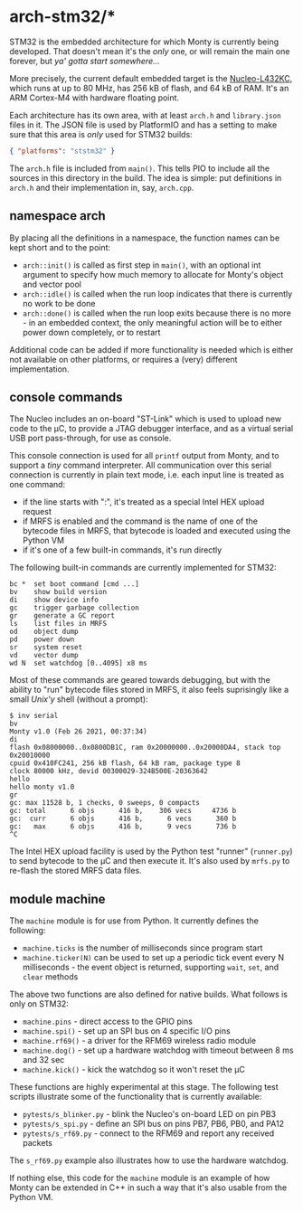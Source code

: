 # arch-stm32/\*

STM32 is the embedded architecture for which Monty is currently being developed.
That doesn't mean it's the _only_ one, or will remain the main one forever, but
_ya' gotta start somewhere..._

More precisely, the current default embedded target is the
[Nucleo-L432KC](https://www.st.com/en/evaluation-tools/nucleo-l432kc.html),
which runs at up to 80 MHz, has 256 kB of flash, and 64 kB of RAM. It's an ARM
Cortex-M4 with hardware floating point.

Each architecture has its own area, with at least `arch.h` and `library.json`
files in it. The JSON file is used by PlatformIO and has a setting to make sure
that this area is _only_ used for STM32 builds:

```json
{ "platforms": "ststm32" }
```

The `arch.h` file is included from `main()`. This tells PIO to include all the
sources in this directory in the build. The idea is simple: put definitions in
`arch.h` and their implementation in, say, `arch.cpp`.

## namespace arch

By placing all the definitions in a namespace, the function names can be kept
short and to the point:

* `arch::init()` is called as first step in `main()`, with an optional int
  argument to specify how much memory to allocate for Monty's object and vector
  pool
* `arch::idle()` is called when the run loop indicates that there is currently
  no work to be done
* `arch::done()` is called when the run loop exits because there is no more - in
  an embedded context, the only meaningful action will be to either power down
  completely, or to restart

Additional code can be added if more functionality is needed which is either not
available on other platforms, or requires a (very) different implementation.

## console commands

The Nucleo includes an on-board "ST-Link" which is used to upload new code to
the µC, to provide a JTAG debugger interface, and as a virtual serial USB port
pass-through, for use as console.

This console connection is used for all `printf` output from Monty, and to
support a _tiny_ command interpreter. All communication over this serial
connection is currently in plain text mode, i.e. each input line is treated as
one command:

* if the line starts with ":", it's treated as a special Intel HEX upload
  request
* if MRFS is enabled and the command is the name of one of the bytecode files in
  MRFS, that bytecode is loaded and executed using the Python VM
* if it's one of a few built-in commands, it's run directly

The following built-in commands are currently implemented for STM32:

```text
bc *  set boot command [cmd ...]
bv    show build version
di    show device info
gc    trigger garbage collection
gr    generate a GC report
ls    list files in MRFS
od    object dump
pd    power down
sr    system reset
vd    vector dump
wd N  set watchdog [0..4095] x8 ms
```

Most of these commands are geared towards debugging, but with the ability to
"run" bytecode files stored in MRFS, it also feels suprisingly like a small
_Unix'y_ shell (without a prompt):

```text
$ inv serial
bv
Monty v1.0 (Feb 26 2021, 00:37:34)
di
flash 0x08000000..0x0800DB1C, ram 0x20000000..0x20000DA4, stack top 0x20010000
cpuid 0x410FC241, 256 kB flash, 64 kB ram, package type 8
clock 80000 kHz, devid 00300029-324B500E-20363642
hello
hello monty v1.0
gr
gc: max 11528 b, 1 checks, 0 sweeps, 0 compacts
gc: total      6 objs      416 b,    306 vecs     4736 b
gc:  curr      6 objs      416 b,      6 vecs      360 b
gc:   max      6 objs      416 b,      9 vecs      736 b
^C
```

The Intel HEX upload facility is used by the Python test "runner" (`runner.py`)
to send bytecode to the µC and then execute it. It's also used by `mrfs.py` to
re-flash the stored MRFS data files.

## module machine

The `machine` module is for use from Python. It currently defines the following:

* `machine.ticks` is the number of milliseconds since program start
* `machine.ticker(N)` can be used to set up a periodic tick event every N
  milliseconds - the event object is returned, supporting `wait`, `set`, and
  `clear` methods

The above two functions are also defined for native builds. What follows is
only on STM32:

* `machine.pins` - direct access to the GPIO pins
* `machine.spi()` - set up an SPI bus on 4 specific I/O pins
* `machine.rf69()` - a driver for the RFM69 wireless radio module
* `machine.dog()` - set up a hardware watchdog with timeout between 8 ms and 32
  sec
* `machine.kick()` - kick the watchdog so it won't reset the µC

These functions are highly experimental at this stage. The following test
scripts illustrate some of the functionality that is currently available:

* `pytests/s_blinker.py` - blink the Nucleo's on-board LED on pin PB3
* `pytests/s_spi.py` - define an SPI bus on pins PB7, PB6, PB0, and PA12
* `pytests/s_rf69.py` - connect to the RFM69 and report any received packets

The `s_rf69.py` example also illustrates how to use the hardware watchdog.

If nothing else, this code for the `machine` module is an example of how Monty
can be extended in C++ in such a way that it's also usable from the Python VM.

